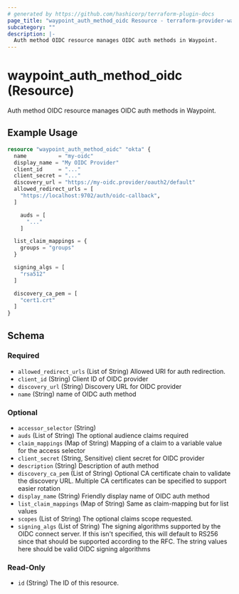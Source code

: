 ```yaml
---
# generated by https://github.com/hashicorp/terraform-plugin-docs
page_title: "waypoint_auth_method_oidc Resource - terraform-provider-waypoint"
subcategory: ""
description: |-
  Auth method OIDC resource manages OIDC auth methods in Waypoint.
---
```


# waypoint_auth_method_oidc (Resource)

Auth method OIDC resource manages OIDC auth methods in Waypoint.

## Example Usage

```terraform
resource "waypoint_auth_method_oidc" "okta" {
  name          = "my-oidc"
  display_name = "My OIDC Provider"
  client_id     = "..."
  client_secret = "..."
  discovery_url = "https://my-oidc.provider/oauth2/default"
  allowed_redirect_urls = [
    "https://localhost:9702/auth/oidc-callback",
  ]

    auds = [
      "..."
    ]

  list_claim_mappings = {
    groups = "groups"
  }

  signing_algs = [
    "rsa512"
  ]

  discovery_ca_pem = [
    "cert1.crt"
  ]
}
```

<!-- schema generated by tfplugindocs -->
## Schema

### Required

- `allowed_redirect_urls` (List of String) Allowed URI for auth redirection.
- `client_id` (String) Client ID of OIDC provider
- `discovery_url` (String) Discovery URL for OIDC provider
- `name` (String) name of OIDC auth method

### Optional

- `accessor_selector` (String)
- `auds` (List of String) The optional audience claims required
- `claim_mappings` (Map of String) Mapping of a claim to a variable value for the access selector
- `client_secret` (String, Sensitive) client secret for OIDC provider
- `description` (String) Description of auth method
- `discovery_ca_pem` (List of String) Optional CA certificate chain to validate the discovery URL. Multiple CA certificates can be specified to support easier rotation
- `display_name` (String) Friendly display name of OIDC auth method
- `list_claim_mappings` (Map of String) Same as claim-mapping but for list values
- `scopes` (List of String) The optional claims scope requested.
- `signing_algs` (List of String) The signing algorithms supported by the OIDC connect server. If this isn't specified, this will default to RS256 since that should be supported according to the RFC. The string values here should be valid OIDC signing algorithms

### Read-Only

- `id` (String) The ID of this resource.


